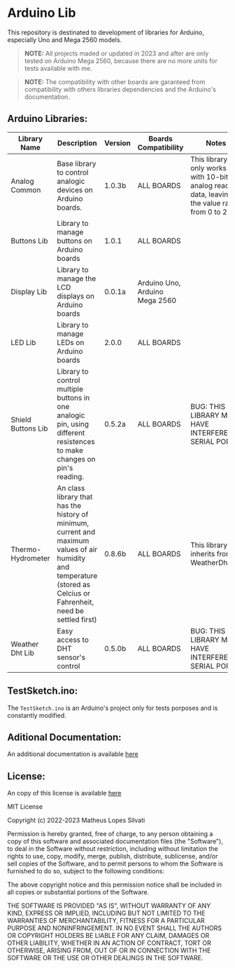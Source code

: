 # Arduino Lib

This repository is destinated to development of libraries for Arduino, especially Uno and Mega 2560 models.

> **NOTE:** All projects maded or updated in 2023 and after are only tested on Arduino Mega 2560, because there are no more units for tests available with me.

> **NOTE:** The compatibility with other boards are garanteed from compatibility with others libraries dependencies and the Arduino's documentation.

## Arduino Libraries:

| Library Name | Description | Version | Boards Compatibility | Notes |
| ------------ | ----------- | ------- | -------------------- | ----- |
| Analog Common | Base library to control analogic devices on Arduino boards. | 1.0.3b | ALL BOARDS | This library only works with 10-bits analog reading data, leaving the value range from 0 to 255. 
| Buttons Lib | Library to manage buttons on Arduino boards | 1.0.1 | ALL BOARDS |
| Display Lib | Library to manage the LCD displays on Arduino boards | 0.0.1a | Arduino Uno, Arduino Mega 2560 |
| LED Lib | Library to manage LEDs on Arduino boards | 2.0.0 | ALL BOARDS |
| Shield Buttons Lib | Library to control multiple buttons in one analogic pin, using different resistences to make changes on pin's reading. | 0.5.2a | ALL BOARDS | BUG: THIS LIBRARY MAY HAVE INTERFERE ON SERIAL PORTS |
| Thermo-Hydrometer | An class library that has the history of minimum, current and maximum values of air humidity and temperature (stored as Celcius or Fahrenheit, need be settled first) | 0.8.6b | ALL BOARDS | This library is inherits from WeatherDhtLib. |
| Weather Dht Lib | Easy access to DHT sensor's control | 0.5.0b | ALL BOARDS | BUG: THIS LIBRARY MAY HAVE INTERFERE ON SERIAL PORTS |

## TestSketch.ino:

The `TestSketch.ino` is an Arduino's project only for tests porposes and is constantly modified.

## Aditional Documentation:

An additional documentation is available [here](./Docs)

## License:

An copy of this license is available [here](./LICENSE.txt)

MIT License

Copyright (c) 2022-2023 Matheus Lopes Silvati

Permission is hereby granted, free of charge, to any person obtaining a copy
of this software and associated documentation files (the "Software"), to deal
in the Software without restriction, including without limitation the rights
to use, copy, modify, merge, publish, distribute, sublicense, and/or sell
copies of the Software, and to permit persons to whom the Software is
furnished to do so, subject to the following conditions:

The above copyright notice and this permission notice shall be included in all
copies or substantial portions of the Software.

THE SOFTWARE IS PROVIDED "AS IS", WITHOUT WARRANTY OF ANY KIND, EXPRESS OR
IMPLIED, INCLUDING BUT NOT LIMITED TO THE WARRANTIES OF MERCHANTABILITY,
FITNESS FOR A PARTICULAR PURPOSE AND NONINFRINGEMENT. IN NO EVENT SHALL THE
AUTHORS OR COPYRIGHT HOLDERS BE LIABLE FOR ANY CLAIM, DAMAGES OR OTHER
LIABILITY, WHETHER IN AN ACTION OF CONTRACT, TORT OR OTHERWISE, ARISING FROM,
OUT OF OR IN CONNECTION WITH THE SOFTWARE OR THE USE OR OTHER DEALINGS IN THE
SOFTWARE.